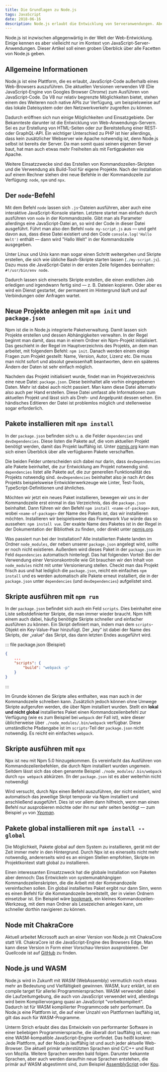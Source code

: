 ```yaml
---
title: Die Grundlagen zu Node.js
tags: JavaScript
date: 2018-06-16
description: Node.js erlaubt die Entwicklung von Serveranwendungen. Aber auch Node.js-basierte Kommandozeilentools oder Build-Skripte werden in den letzten Jahren stark genutzt.
---
```


Node.js ist inzwischen allgegenwärtig in der Welt der Web-Entwicklung. Einige kennen es aber vielleicht nur im Kontext von JavaScript-Server-Anwendungen. Dieser Artikel soll einen groben Überblick über alle Facetten von Node.js geben.

## Allgemeine Informationen

Node.js ist eine Plattform, die es erlaubt, JavaScript-Code außerhalb eines Web-Browsers auszuführen. Die aktuellen Versionen verwenden *V8* (Die JavaScript-Engine von Googles Browser *Chrome*) zum Ausführen von JavaScript-Code. Da V8 nur relativ begrenzte Möglichkeiten bietet, stehen einem des Weiteren noch native APIs zur Verfügung, um beispielsweise auf das lokale Dateisystem oder den Netzwerkverkehr zugreifen zu können.

Dadurch eröffnen sich nun einige Möglichkeiten und Einsatzgebiete. Der Bekannteste darunter ist die Entwicklung von Web-Anwendungs-Servern. Sei es zur Erstellung von HTML-Seiten oder zur Bereitstellung einer REST- oder GraphQL-API. Ein wichtiger Unterschied zu PHP ist hier allerdings, dass kein zusätzlicher Webserver wie Apache notwendig ist, denn Node.js selbst ist bereits der Server. Da man somit quasi seinen eigenen Server baut, hat man auch etwas mehr Freiheiten als mit Fertigpaketen wie Apache.

Weitere Einsatzzwecke sind das Erstellen von Kommandozeilen-Skripten und die Verwendung als Build-Tool für eigene Projekte. Nach der Installation auf einem Rechner stehen drei neue Befehle in der Kommandozeile zur Verfügung: `node`, `npm` und `npx`.

## Der `node`-Befehl

Mit dem Befehl `node` lassen sich `.js`-Dateien ausführen, aber auch eine interaktive JavaScript-Konsole starten. Letztere startet man einfach durch ausführen von `node` in der Kommandozeile. Gibt man als Parameter allerdings eine JavaScript-Datei an, so wird der Code in dieser Datei ausgeführt. Führt man also den Befehl `node my-script.js` aus — und geht davon aus, dass diese Datei existiert und den Code `console.log('Hallo Welt')` enthält — dann wird "Hallo Welt" in der Kommandozeile ausgegeben.

Unter Linux und Unix kann man sogar einen Schritt weitergehen und Skripte erstellen, die sich wie übliche Bash-Skripte starten lassen (`./my-script.js`). Dazu muss die JavaScript-Datei in der ersten Zeile folgendes beinhalten: `#!/usr/bin/env node`.

Dadurch lassen sich einerseits Skripte erstellen, die einen endlichen Job erledigen und irgendwann fertig sind — z. B. Dateien kopieren. Oder aber es wird ein Dienst gestartet, der permanent im Hintergrund läuft und auf Verbindungen oder Anfragen wartet.

## Neue Projekte anlegen mit `npm init` und `package.json`

Npm ist die in Node.js integrierte Paketverwaltung. Damit lassen sich Projekte erstellen und dessen Abhängigkeiten verwalten. In der Regel beginnt man damit, dass man in einem Ordner ein Npm-Projekt initialisiert. Das geschieht in der Regel im Hauptverzeichnis des Projekts, an dem man arbeitet, mit folgendem Befehl: `npm init`. Danach werden einem einige Fragen zum Projekt gestellt: Name, Version, Autor, Lizenz etc. Die muss man nicht sofort und absolut gewissenhaft beantworten, denn ein späteres Ändern der Daten ist sehr einfach möglich.

Nachdem das Projekt initialisiert wurde, findet man im Projektverzeichnis eine neue Datei: `package.json`. Diese beinhaltet alle vorhin eingegebenen Daten. Mehr ist dabei auch nicht passiert. Man kann diese Datei alternativ also auch per Hand erstellen. Diese Datei umfasst alle Informationen zum aktuellen Projekt und lässt sich als Dreh- und Angelpunkt dessen sehen. Ein händisches Editieren der Datei ist problemlos möglich und stellenweise sogar erforderlich.

## Pakete installieren mit `npm install`

In der `package.json` befinden sich u. a. die Felder `dependencies` und `devDependencies`. Diese listen die Pakete auf, die vom aktuellen Projekt benötigt werden, damit das Projekt lauffähig ist. Unter [npmjs.org](https://npmjs.org) kann man sich einen Überblick über alle verfügbaren Pakete verschaffen.

Die beiden Felder unterscheiden sich dabei nur darin, dass `devDependencies` alle Pakete beinhaltet, die zur Entwicklung am Projekt notwendig sind. `dependencies` listet alle Pakete auf, die zur generellen Funktionalität des Projekts notwendig sind. `devDependencies` beinhaltet also je nach Art des Projekts beispielsweise Entwicklerwerkzeuge wie Linter, Test-Tools, TypeScript-Definitionen und ähnliches.

Möchten wir jetzt ein neues Paket installieren, bewegen wir uns in der Kommandozeile erst einmal in das Verzeichnis, das die `package.json` beinhaltet. Dann führen wir den Befehl `npm install <name-of-package>` aus, wobei `<name-of-package>` der Name des Pakets ist, das wir installieren möchten. Installieren wir beispielsweise das Framework *Vue* würde das so aussehen: `npm install vue`. Der exakte Name des Paketes ist in der Regel in der Dokumentation der Bibliothek zu finden, oder direkt unter [npmjs.org](https://npmjs.org).

Was passiert nun bei der Installation? Alle installierten Pakete landen im Ordner `node_modules`, der neben unserer `package.json` angelegt wird, sollte er noch nicht existieren. Außerdem wird dieses Paket in der `package.json` im Feld `dependencies` automatisch hinterlegt. Das hat folgenden Vorteil: Bei der Verwendung einer Versionskontrolle wie Git brauchen wir den Inhalt von `node_modules` nicht mit unter Versionierung stellen. Checkt man das Projekt frisch aus und hat lediglich die `package.json`, reicht ein einfaches `npm install` und es werden automatisch alle Pakete erneut installiert, die in der `package.json` unter `dependencies` (und `devDependencies`) aufgelistet sind.

## Skripte ausführen mit `npm run`

In der `package.json` befindet sich auch ein Feld `scripts`. Dies beinhaltet eine Liste selbstdefinierter Skripte, die man immer wieder braucht. Npm hilft einem auch dabei, häufig benötigte Skripte schneller und einfacher ausführen zu können. Ein Skript definiert man, indem man dem `scripts`-Objekt ein Key-Value-Paar hinzufügt. Der „key“ ist dabei der Name des Skripts, der „value“ das Skript, das dann letzten Endes ausgeführt wird.

::: file package.json (Beispiel)
```json
{
	...
	"scripts": {
		"build": "webpack -p"
	}
}
```
:::

Im Grunde können die Skripte alles enthalten, was man auch in der Kommandozeile schreiben kann. Zusätzlich jedoch können ohne Umwege Skripte aufgerufen werden, die über Npm installiert wurden. Stellt ein **lokal und nicht global** installiertes Paket einen Kommandozeilenbefehl zur Verfügung (wie es zum Beispiel bei `webpack` der Fall ist), wäre dieser üblicherweise über `./node_modules/.bin/webpack` verfügbar. Diese umständliche Pfadangabe ist im `scripts`-Teil der `package.json` nicht notwendig. Es reicht ein einfaches `webpack`.

## Skripte ausführen mit `npx`

Npx ist neu mit Npm 5.0 hinzugekommen. Es vereinfacht das Ausführen von Kommandozeilenbefehlen, die durch Npm installiert wurden ungemein. Seitdem lässt sich das oben genannte Beispiel `./node_modules/.bin/webpack` durch `npx webpack` abkürzen. (In der `package.json` ist es aber weiterhin nicht notwendig)

Wird versucht, durch Npx einen Befehl auszuführen, der nicht existiert, wird automatisch das jeweilige Skript temporär via Npm installiert und anschließend ausgeführt. Dies ist vor allem dann hilfreich, wenn man einen Befehl nur ausprobieren möchte oder ihn nur sehr selten benötigt — zum Beispiel `yo` von [*Yeoman*](http://yeoman.io/).

## Pakete global installieren mit `npm install --global`

Die Möglichkeit, Pakete global auf dem System zu installieren, gerät mit der Zeit immer mehr in den Hintergrund. Durch Npx ist es einerseits nicht mehr notwendig, andererseits wird es an einigen Stellen empfohlen, Skripte im Projektkontext statt global zu installieren.

Einen interessanten Einsatzzweck hat die globale Installation von Paketen aber dennoch: Das Entwickeln von systemunabhängigen Kommandozeilenskripten, die die Arbeit mit der Kommandozeile vereinfachen sollen. Ein global installiertes Paket ergibt nur dann Sinn, wenn es einen Befehl für die Kommandozeile bereitstellt, der in vielen Ordnern einsetzbar ist. Ein Beispiel wäre [bookmark](https://github.com/DeMille/bookmark), ein kleines Kommandozeilen-Werkzeug, mit dem man Ordner als Lesezeichen anlegen kann, um schneller dorthin navigieren zu können.

## Node mit ChakraCore

Aktuell arbeitet Microsoft auch an einer Version von Node.js mit ChakraCore statt V8. ChakraCore ist die JavaScript-Engine des Browsers Edge. Man kann diese Version in Form einer Vorschau-Version ausprobieren. Der Quellcode ist auf [GitHub](https://github.com/nodejs/node-chakracore) zu finden.

## Node.js und WASM

Node.js wird in Zukunft mit *WASM* (WebAssembly) vermutlich noch etwas mehr an Bedeutung und Vielfältigkeit gewinnen. WASM, kurz erklärt, ist ein compile target für allerlei Programmiersprachen. WASM verwendet dabei die Laufzeitumgebung, die auch von JavaScript verwendet wird, allerdings wird beim Kompiliervorgang quasi an JavaScript "vorbeikompiliert". Dadurch ist für WASM kompilierter Programmcode sehr performant. Da Node.js eine Plattform ist, die auf einer Unzahl von Plattformen lauffähig ist, gilt das auch für WASM-Programme.

Unterm Strich erlaubt dies das Entwickeln von performanter Software in einer beliebigen Programmiersprache, die überall dort lauffähig ist, wo man eine WASM-kompatible JavaScript-Engine vorfindet. Das heißt konkret: Jede Plattform, auf der Node.js lauffähig ist und auch jeder aktuelle Web-Browser. Die aktuell primär unterstützten Sprachen sind C/C++ und Rust von Mozilla. Weitere Sprachen werden bald folgen. Darunter bekannte Sprachen, aber auch werden daraufhin neue Sprachen entstehen, die primär auf WASM abgestimmt sind, zum Beispiel [AssemblyScript](https://github.com/AssemblyScript/assemblyscript) oder [Kou](https://github.com/utatti/kou).